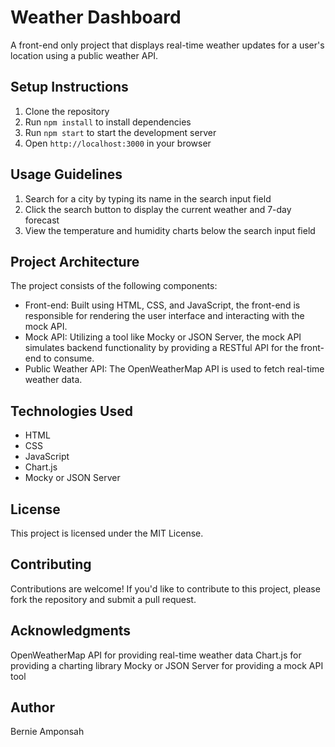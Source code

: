 # Weather Dashboard

A front-end only project that displays real-time weather updates for a user's location using a public weather API.

## Setup Instructions

1. Clone the repository
2. Run `npm install` to install dependencies
3. Run `npm start` to start the development server
4. Open `http://localhost:3000` in your browser

## Usage Guidelines

1. Search for a city by typing its name in the search input field
2. Click the search button to display the current weather and 7-day forecast
3. View the temperature and humidity charts below the search input field

## Project Architecture

The project consists of the following components:

* Front-end: Built using HTML, CSS, and JavaScript, the front-end is responsible for rendering the user interface and interacting with the mock API.
* Mock API: Utilizing a tool like Mocky or JSON Server, the mock API simulates backend functionality by providing a RESTful API for the front-end to consume.
* Public Weather API: The OpenWeatherMap API is used to fetch real-time weather data.

## Technologies Used

* HTML
* CSS
* JavaScript
* Chart.js
* Mocky or JSON Server

## License

This project is licensed under the MIT License.

## Contributing
Contributions are welcome! If you'd like to contribute to this project, please fork the repository and submit a pull request.

## Acknowledgments
OpenWeatherMap API for providing real-time weather data
Chart.js for providing a charting library
Mocky or JSON Server for providing a mock API tool

## Author
Bernie Amponsah
